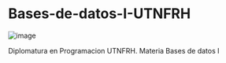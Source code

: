 # Bases-de-datos-I-UTNFRH

![image](https://user-images.githubusercontent.com/78452543/226233983-298d2adf-670e-467d-821d-dfb407aae88b.png)

Diplomatura en Programacion UTNFRH. Materia Bases de datos I
